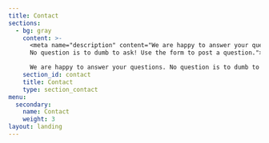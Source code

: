 ```yaml
---
title: Contact
sections:
  - bg: gray
    content: >-
      <meta name="description" content="We are happy to answer your questions.
      No question is to dumb to ask! Use the form to post a question.">

      We are happy to answer your questions. No question is to dumb to ask!
    section_id: contact
    title: Contact
    type: section_contact
menu:
  secondary:
    name: Contact
    weight: 3
layout: landing
---
```


